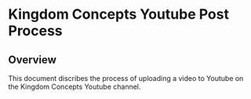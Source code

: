 <!-- TITLE: Kingdom Concepts Youtube Post Process -->
<!-- SUBTITLE: A quick summary of Kingdom Concepts Youtube Post Process -->

# Kingdom Concepts Youtube Post Process
## Overview
This document discribes the process of uploading a video to Youtube on the Kingdom Concepts Youtube channel.

